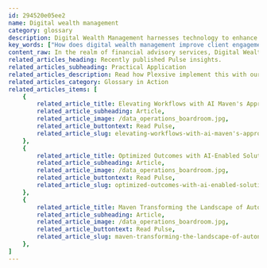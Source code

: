 ```yaml
---
id: 294520e05ee2
name: Digital wealth management
category: glossary
description: Digital Wealth Management harnesses technology to enhance financial advisory services, offering seamless experiences on user devices, driving engagement, transparency, and collaboration for stronger financial asset performance.
key_words: ["How does digital wealth management improve client engagement?", "What are the benefits of automation in digital wealth management?", "How does artificial intelligence aid in portfolio management?", "What role does digital technology play in modern financial advisory services?", "How do digital wealth management tools enhance transparency for clients?", "In what ways can digital wealth management platforms increase collaboration?", "How can machine learning optimize investment strategies in wealth management?", "What advantages do open standards offer when integrating third-party data in wealth management?", "How do digital chatbots revolutionize customer service in financial industries?", "What kind of digital transformation is occurring in wealth management practices?"]
content_raw: In the realm of financial advisory services, Digital Wealth Management plays a crucial role. It refers to the use of digital tools by professional financial advisors to curate a consistent experience for clients across various user devices and platforms. These advanced tools are integral in heightening engagement, inspiring transparency, and encouraging collaboration, while also enhancing the performance of financial assets. A transformation brought by digital technology in wealth management can be witnessed across all industry segments, leaving an indelible impact on their business benefits. Here's how 1. Self-service and Automation In a world where time is undeniably valuable, clients with basic inquiries about their accounts prefer swift response over traditional modes of communication. Digital Wealth Management offers quick, efficient services, with advancements like digital chatbots handling customer queries over the phone or the internet. 2. Portfolio Recommendations Digital Technology’s extensive reach can be leveraged by wealth managers to seamlessly scan client portfolios using machine learning. This automated approach can highlight potential areas for change, helping clients meet their financial goals more efficiently. 3. Access to External Information Digital platforms, developed using open standards, pave the way for merging existing applications with third-party data providers swiftly and efficiently. In the realm of wealth management, this provides clients with a more in-depth insight into their investments. At Maven Technologies, we understand the importance and implications of Digital Wealth Management. Our experienced professionals are equipped to help you navigate through this digital labyrinth, unlocking productivity, and ensuring the greatest business benefit from advanced technologies. Embrace the digital revolution with Maven Technologies for a thriving financial future.
related_articles_heading: Recently published Pulse insights.
related_articles_subheading: Practical Application
related_articles_description: Read how Plexsive implement this with our clients.
related_articles_category: Glossary in Action
related_articles_items: [
	{
		related_article_title: Elevating Workflows with AI Maven's Approach,
		related_article_subheading: Article,
		related_article_image: /data_operations_boardroom.jpg,
		related_article_buttontext: Read Pulse,
		related_article_slug: elevating-workflows-with-ai-maven's-approach
	},
	{
		related_article_title: Optimized Outcomes with AI-Enabled Solutions,
		related_article_subheading: Article,
		related_article_image: /data_operations_boardroom.jpg,
		related_article_buttontext: Read Pulse,
		related_article_slug: optimized-outcomes-with-ai-enabled-solutions
	},
	{
		related_article_title: Maven Transforming the Landscape of Autonomous Vehicles,
		related_article_subheading: Article,
		related_article_image: /data_operations_boardroom.jpg,
		related_article_buttontext: Read Pulse,
		related_article_slug: maven-transforming-the-landscape-of-autonomous-vehicles
	},
]
---
```

